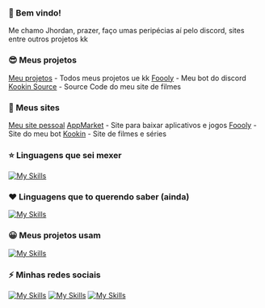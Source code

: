 ### 👋 Bem vindo!
Me chamo Jhordan, prazer, faço umas peripécias aí pelo discord, sites entre outros projetos kk

### 😎 Meus projetos
[Meu projetos](https://github.com/jhoOrdann/myprojects) - Todos meus projetos ue kk
[Foooly](https://github.com/jhoOrdann/FooolyBot) - Meu bot do discord
[Kookin Source](https://github.com/jhoOrdann/kookin-source) - Source Code do meu site de filmes

### 📌 Meus sites
[Meu site pessoal](#)
[AppMarket](https://appmarket.vercel.app) - Site para baixar aplicativos e jogos
[Foooly](https://foooly.vercel.app) - Site do meu bot
[Kookin](https://kookin.vercel.app) - Site de filmes e séries

### ⭐ Linguagens que sei mexer
[![My Skills](https://skillicons.dev/icons?i=js,html,css)](#)

### ❤ Linguagens que to querendo saber (ainda)
[![My Skills](https://skillicons.dev/icons?i=cs,c,cpp)](#)

### 😀 Meus projetos usam
[![My Skills](https://skillicons.dev/icons?i=vercel,vscode,nodejs,md,github)](#)

### ⚡ Minhas redes sociais
[![My Skills](https://skillicons.dev/icons?i=discord)](https://discord.com/users/733725067451826199) [![My Skills](https://skillicons.dev/icons?i=instagram)](https://www.instagram.com/jhordan_lossehelin_)
[![My Skills](https://skillicons.dev/icons?i=twitter)](https://x.com/jhoOrdann_)

<!--
**jhoOrdann/jhoOrdann** is a ✨ _special_ ✨ repository because its `README.md` (this file) appears on your GitHub profile.

Here are some ideas to get you started:

- 🔭 I’m currently working on ...
- 🌱 I’m currently learning ...
- 👯 I’m looking to collaborate on ...
- 🤔 I’m looking for help with ...
- 💬 Ask me about ...
- 📫 How to reach me: ...
- 😄 Pronouns: ...
- ⚡ Fun fact: ...
-->
